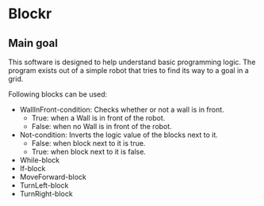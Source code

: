# Blockr
## Main goal

This software is designed to help understand basic programming logic.
The program exists out of a simple robot that tries to find its way to a goal in a grid.

Following blocks can be used:

* WallInFront-condition: Checks whether or not a wall is in front.
  * True: when a Wall is in front of the robot.
  * False: when no Wall is in front of the robot.
* Not-condition: Inverts the logic value of the blocks next to it.
  * False: when block next to it is true.
  * True: when block next to it is false.
* While-block
* If-block
* MoveForward-block
* TurnLeft-block
* TurnRight-block
